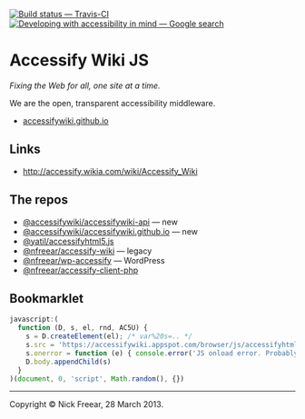 
[![Build status — Travis-CI][travis-icon]][travis]
[![Developing with accessibility in mind — Google search][a11y-icon]][a11y-search]

# Accessify Wiki JS

_Fixing the Web for all, one site at a time._

We are the open, transparent accessibility middleware.

 * [accessifywiki.github.io][w]

## Links

 * http://accessify.wikia.com/wiki/Accessify_Wiki

## The repos

 * [@accessifywiki/accessifywiki-api][] — new
 * [@accessifywiki/accessifywiki.github.io][] — new
 * [@yatil/accessifyhtml5.js][]
 * [@nfreear/accessify-wiki][] — legacy
 * [@nfreear/wp-accessify][] — WordPress
 * [@nfreear/accessify-client-php][]


## Bookmarklet

```js
javascript:(
  function (D, s, el, rnd, AC5U) {
    s = D.createElement(el); /* var%20s=.. */
    s.src = 'https://accessifywiki.appspot.com/browser/js/accessifyhtml5-marklet.js?x=' + rnd;
    s.onerror = function (e) { console.error('JS onload error. Probably CSP?', e.target.src, e) };
    D.body.appendChild(s)
  }
)(document, 0, 'script', Math.random(), {})
```

---
Copyright © Nick Freear, 28 March 2013.


[w]: https://accessifywiki.github.io/

[gpl]: https://gnu.org/licenses/gpl-3.0.en.html "License: GNU General Public License [GPL-3.0+]"
[travis]: https://travis-ci.org/accessifywiki/accessifywiki-js
[travis-icon]: https://travis-ci.org/accessifywiki/accessifywiki-js.svg
[a11y-icon]:   https://img.shields.io/badge/accessibility-in_mind-orange.svg
    "'Designing & developing with accessibility in mind' — search..."
[webaim]: http://webaim.org/
[w3c]:  https://w3.org/wiki/Accessibility_basics
[a11y-search]: https://google.com/search?q=Web+accessibility+primer,+in+mind

[@accessifywiki/accessifywiki-api]: https://github.com/accessifywiki/accessifywiki-api
    "New PHP/Slim-based service — Google App Engine"
[@accessifywiki/accessifywiki.github.io]: https://github.com/accessifywiki/accessifywiki.github.io
    "Accessibility fix repo. — Jekyll/GitHub Pages"
[@yatil/accessifyhtml5.js]: https://github.com/yatil/accessifyhtml5.js
[@nfreear/accessify-wiki]: https://github.com/nfreear/accessify-wiki
    "Legacy Python/webapp2-based service — Google App Engine"
[@nfreear/wp-accessify]: https://github.com/nfreear/wp-accessify "WordPress plugin"
[@nfreear/accessify-client-php]: https://github.com/nfreear/accessify-client-php "PHP client library"
